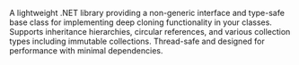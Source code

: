A lightweight .NET library providing a non-generic interface and type-safe base class for implementing deep cloning functionality in your classes. Supports inheritance hierarchies, circular references, and various collection types including immutable collections. Thread-safe and designed for performance with minimal dependencies.
